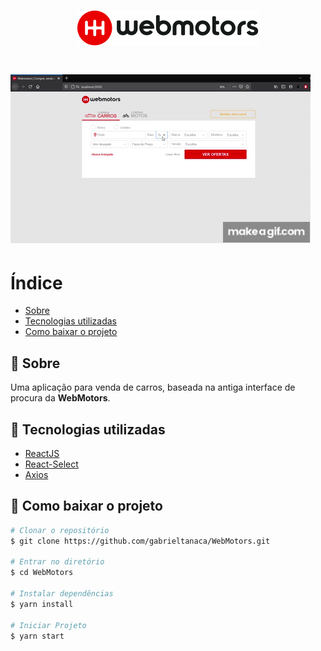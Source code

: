 <h1 align="center">
    <img src="public/icons/webmotors_logo.svg" >
</h1>

<h1>
  <img src="public/WebMotors.gif">
</h1>

# Índice

- [Sobre](#-sobre)
- [Tecnologias utilizadas](#-tecnologias-utilizadas)
- [Como baixar o projeto](#-como-baixar-o-projeto)

## 📑 Sobre

Uma aplicação para venda de carros, baseada na antiga interface de procura da **WebMotors**.

## 💾 Tecnologias utilizadas

- [ReactJS](https://pt-br.reactjs.org/)
- [React-Select](https://react-select.com/home)
- [Axios](https://blog.rocketseat.com.br/axios-um-cliente-http-full-stack/)

## 📁 Como baixar o projeto

```bash
# Clonar o repositório
$ git clone https://github.com/gabrieltanaca/WebMotors.git

# Entrar no diretório
$ cd WebMotors

# Instalar dependências
$ yarn install

# Iniciar Projeto
$ yarn start

```
